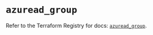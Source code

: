# `azuread_group`

Refer to the Terraform Registry for docs: [`azuread_group`](https://registry.terraform.io/providers/hashicorp/azuread/3.0.2/docs/resources/group).
